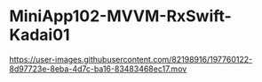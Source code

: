 # MiniApp102-MVVM-RxSwift-Kadai01

https://user-images.githubusercontent.com/82198916/197760122-8d97723e-8eba-4d7c-ba16-83483468ec17.mov

